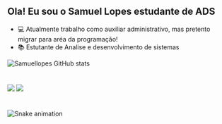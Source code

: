 ## Ola! Eu sou o Samuel Lopes estudante de ADS

- 💻 Atualmente trabalho como auxiliar administrativo, mas pretento migrar para aréa da programação!
- 📚 Estutante de Analise e desenvolvimento de sistemas

![Samuellopes GitHub stats](https://github-readme-stats.vercel.app/api?username=samuellopes&show_icons=true&theme=dark)

#
 
<div> 

  <a href = "mailto:contato.lopessamuel@gmail.com"><img src="https://img.shields.io/badge/-Gmail-%23333?style=for-the-badge&logo=gmail&logoColor=white" target="_blank"></a>
  <a href="https://www.linkedin.com/in/samuel-lopes-nazario/" target="_blank"><img src="https://img.shields.io/badge/-LinkedIn-%230077B5?style=for-the-badge&logo=linkedin&logoColor=white" target="_blank"></a> 

 #
 
 
![Snake animation](https://github.com/samuelllopes/samuelllopes/blob/output/github-contribution-grid-snake.svg)
